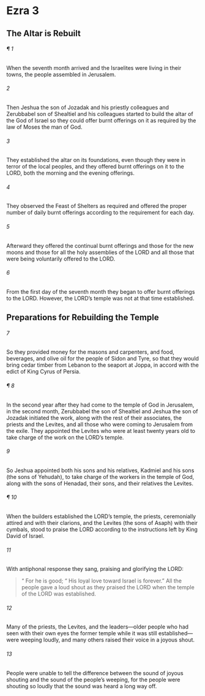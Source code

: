 # Ezra 3
## The Altar is Rebuilt
###### ¶ 1
When the seventh month arrived and the Israelites were living in their towns, the people assembled in Jerusalem.
###### 2
Then Jeshua the son of Jozadak and his priestly colleagues and Zerubbabel son of Shealtiel and his colleagues started to build the altar of the God of Israel so they could offer burnt offerings on it as required by the law of Moses the man of God.
###### 3
They established the altar on its foundations, even though they were in terror of the local peoples, and they offered burnt offerings on it to the LORD, both the morning and the evening offerings.
###### 4
They observed the Feast of Shelters as required and offered the proper number of daily burnt offerings according to the requirement for each day.
###### 5
Afterward they offered the continual burnt offerings and those for the new moons and those for all the holy assemblies of the LORD and all those that were being voluntarily offered to the LORD.
###### 6
From the first day of the seventh month they began to offer burnt offerings to the LORD. However, the LORD’s temple was not at that time established.
## Preparations for Rebuilding the Temple
###### 7
So they provided money for the masons and carpenters, and food, beverages, and olive oil for the people of Sidon and Tyre, so that they would bring cedar timber from Lebanon to the seaport at Joppa, in accord with the edict of King Cyrus of Persia.
###### ¶ 8
In the second year after they had come to the temple of God in Jerusalem, in the second month, Zerubbabel the son of Shealtiel and Jeshua the son of Jozadak initiated the work, along with the rest of their associates, the priests and the Levites, and all those who were coming to Jerusalem from the exile. They appointed the Levites who were at least twenty years old to take charge of the work on the LORD’s temple.
###### 9
So Jeshua appointed both his sons and his relatives, Kadmiel and his sons (the sons of Yehudah), to take charge of the workers in the temple of God, along with the sons of Henadad, their sons, and their relatives the Levites.
###### ¶ 10
When the builders established the LORD’s temple, the priests, ceremonially attired and with their clarions, and the Levites (the sons of Asaph) with their cymbals, stood to praise the LORD according to the instructions left by King David of Israel.
###### 11
With antiphonal response they sang, praising and glorifying the LORD:
>  “ For he is good;
>  “ His loyal love toward Israel is forever.”
All the people gave a loud shout as they praised the LORD when the temple of the LORD was established.
###### 12
Many of the priests, the Levites, and the leaders—older people who had seen with their own eyes the former temple while it was still established—were weeping loudly, and many others raised their voice in a joyous shout.
###### 13
People were unable to tell the difference between the sound of joyous shouting and the sound of the people’s weeping, for the people were shouting so loudly that the sound was heard a long way off.
